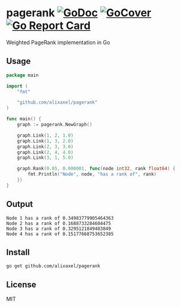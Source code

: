 # pagerank [![GoDoc](https://godoc.org/github.com/alixaxel/pagerank?status.svg)](https://godoc.org/github.com/alixaxel/pagerank) [![GoCover](http://gocover.io/_badge/github.com/alixaxel/pagerank)](http://gocover.io/github.com/alixaxel/pagerank) [![Go Report Card](https://goreportcard.com/badge/github.com/alixaxel/pagerank)](https://goreportcard.com/report/github.com/alixaxel/pagerank)

Weighted PageRank implementation in Go

## Usage

```go
package main

import (
	"fmt"

	"github.com/alixaxel/pagerank"
)

func main() {
	graph := pagerank.NewGraph()

	graph.Link(1, 2, 1.0)
	graph.Link(1, 3, 2.0)
	graph.Link(2, 3, 3.0)
	graph.Link(2, 4, 4.0)
	graph.Link(3, 1, 5.0)

	graph.Rank(0.85, 0.000001, func(node int32, rank float64) {
		fmt.Println("Node", node, "has a rank of", rank)
	})
}
```

## Output

```
Node 1 has a rank of 0.34983779905464363
Node 2 has a rank of 0.1688733284604475
Node 3 has a rank of 0.3295121849483849
Node 4 has a rank of 0.15177668753652385
```

## Install

	go get github.com/alixaxel/pagerank

## License

MIT

